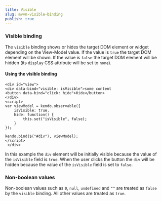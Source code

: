 ```yaml
---
title: Visible
slug: mvvm-visible-binding
publish: true
---
```


### Visible binding

The `visible` binding shows or hides the target DOM element or widget depending on the View-Model value. If the value is `true` the
target DOM element will be shown. If the value is `false` the target DOM element will be hidden
(its `display` CSS attribute will be set to `none`).

  

#### Using the visible binding
 
    <div id="view">
    <div data-bind="visible: isVisible">some content
    <button data-bind="click: hide">Hide</button>
    </div>
    <script>
    var viewModel = kendo.observable({
        isVisible: true,
        hide: function() {
            this.set("isVisible", false);
        }
    });
    
    kendo.bind($("#div"), viewModel);
    </script>
     </div> 

In this example the `div` element will be initially visible because the value of the `isVisible` field is `true`.
When the user clicks the button the `div` will be hidden because the value of the `isVisible` field is set to `false`.

### Non-boolean values

Non-boolean values such as `0`, `null`, `undefined` and `""` are treated as `false` by the `visible` binding.
All other values are treated as `true`.